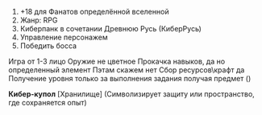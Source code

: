 1. +18 для Фанатов определённой вселенной
2. Жанр: RPG
3. Киберпанк в сочетании Древнюю Русь (КиберРусь)
4. Управление персонажем
5. Победить босса


Игра от 1-3 лицо
Оружие не цветное
Прокачка навыков, да но определенный элемент
Пэтам скажем нет
Сбор ресурсов\крафт да
Получение уровня только за выполнения задания получая предмет ()

**Кибер-купол**  [Хранилище]
(Символизирует защиту или пространство, где сохраняется опыт)